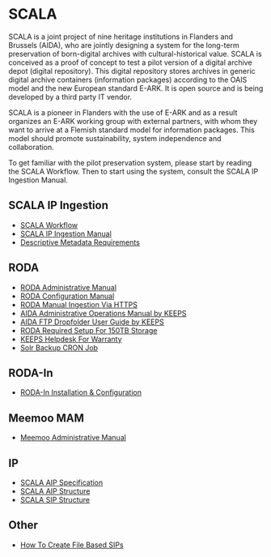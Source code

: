 # SCALA

SCALA is a joint project of nine heritage institutions in Flanders and Brussels (AIDA), who are jointly designing a system for the long-term preservation of born-digital archives with cultural-historical value. SCALA is conceived as a proof of concept to test a pilot version of a digital archive depot (digital repository). This digital repository stores archives in generic digital archive containers (information packages) according to the OAIS model and the new European standard E-ARK. It is open source and is being developed by a third party IT vendor.

SCALA is a pioneer in Flanders with the use of E-ARK and as a result organizes an E-ARK working group with external partners, with whom they want to arrive at a Flemish standard model for information packages. This model should promote sustainability, system independence and collaboration.

To get familiar with the pilot preservation system, please start by reading the SCALA Workflow. Then to start using the system, consult the SCALA IP Ingestion Manual.
   
## SCALA IP Ingestion
* [SCALA Workflow](https://github.com/Automatic-Ingest-Digital-Archives/SCALA/blob/main/SCALA%20Workflow.md)
* [SCALA IP Ingestion Manual](https://github.com/Automatic-Ingest-Digital-Archives/SCALA/blob/main/SCALA%20IP%20Ingestion%20Manual.md)
* [Descriptive Metadata Requirements](https://github.com/Automatic-Ingest-Digital-Archives/SCALA/blob/main/Descriptive%20Metadata%20Requirements.md)

## RODA
* [RODA Administrative Manual](https://github.com/Automatic-Ingest-Digital-Archives/SCALA/blob/main/RODA%20Administrative%20Manual.md)
* [RODA Configuration Manual](https://github.com/Automatic-Ingest-Digital-Archives/SCALA/blob/main/RODA%20Configuration%20Manual.md)
* [RODA Manual Ingestion Via HTTPS](https://github.com/Automatic-Ingest-Digital-Archives/SCALA/blob/main/RODA%20Manual%20Ingestion%20Via%20HTTPS.md)
* [AIDA Administrative Operations Manual by KEEPS](https://github.com/Automatic-Ingest-Digital-Archives/SCALA/blob/main/Referenced%20Files/MU221844%20-%20AIDA%20Administrative%20Operations%20Manual.pdf)
* [AIDA FTP Dropfolder User Guide by KEEPS](https://github.com/Automatic-Ingest-Digital-Archives/SCALA/blob/main/Referenced%20Files/Dropfolder%20-%20User%20guide.pdf)
* [RODA Required Setup For 150TB Storage](https://github.com/Automatic-Ingest-Digital-Archives/SCALA/blob/main/RODA%20Required%20Setup%20For%20150TB%20Storage.md)
* [KEEPS Helpdesk For Warranty](https://github.com/Automatic-Ingest-Digital-Archives/SCALA/blob/main/KEEPS%20Helpdesk%20For%20Warranty.md)
* [Solr Backup CRON Job](https://github.com/Automatic-Ingest-Digital-Archives/SCALA/blob/main/Solr%20Backup%20CRON%20Job.md)

## RODA-In
* [RODA-In Installation & Configuration](https://github.com/Automatic-Ingest-Digital-Archives/SCALA/blob/main/RODA-In%20Installation%20%26%20Configuration.md)

## Meemoo MAM
* [Meemoo Administrative Manual](https://github.com/Automatic-Ingest-Digital-Archives/SCALA/blob/main/Meemoo%20Administrative%20Manual.md)

## IP
* [SCALA AIP Specification](https://github.com/Automatic-Ingest-Digital-Archives/SCALA/blob/main/SCALA%20AIP%20Specification.pdf)
* [SCALA AIP Structure](https://github.com/Automatic-Ingest-Digital-Archives/SCALA/blob/main/SCALA%20AIP%20Structure.md)
* [SCALA SIP Structure](https://github.com/Automatic-Ingest-Digital-Archives/SCALA/blob/main/SCALA%20SIP%20Structure.md)

## Other
* [How To Create File Based SIPs](https://github.com/Automatic-Ingest-Digital-Archives/SCALA/blob/main/How%20To%20Create%20File%20Based%20SIPs.md)
